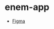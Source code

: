 # enem-app

- [Figma](https://www.figma.com/file/axtALI7rQJTYqAgdWhvUuR/enem_app?t=5c6LKWkvJBOjeqMG-1)
